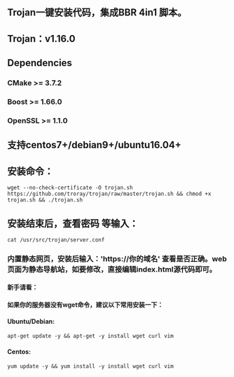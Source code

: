 ## Trojan一键安装代码，集成BBR 4in1 脚本。
## Trojan：v1.16.0
## Dependencies
### CMake >= 3.7.2
### Boost >= 1.66.0
### OpenSSL >= 1.1.0

## 支持centos7+/debian9+/ubuntu16.04+
## 安装命令：
`wget --no-check-certificate -O trojan.sh https://github.com/troray/trojan/raw/master/trojan.sh && chmod +x trojan.sh && ./trojan.sh`

## 安装结束后，查看密码 等输入：
`cat /usr/src/trojan/server.conf`

### 内置静态网页，安装后输入：'https://你的域名' 查看是否正确。web页面为静态导航站，如要修改，直接编辑index.html源代码即可。

#### 新手请看：
#### 如果你的服务器没有wget命令，建议以下常用安装一下：
#### Ubuntu/Debian:
`apt-get update -y && apt-get -y install wget curl vim`

#### Centos:
`yum update -y && yum install -y install wget curl vim`
